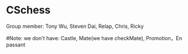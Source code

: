 # CSchess
Group member: Tony Wu, Steven Dai, Relap, Chris, Ricky

#Note: we don't have: 
Castle, Mate(we have checkMate), Promotion，En passant
